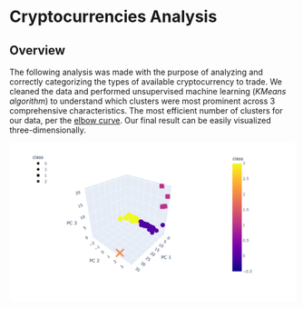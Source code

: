 # Cryptocurrencies Analysis

## Overview

The following analysis was made with the purpose of analyzing and correctly categorizing the types of available cryptocurrency to trade. We cleaned the data and performed unsupervised machine learning (*KMeans algorithm*) to understand which clusters were most prominent across 3 comprehensive characteristics. The most efficient number of clusters for our data, per the [elbow curve](Resources/ElbowCurve.png). Our final result can be easily visualized three-dimensionally.

![3DScatter](Resources/3DPlot.png)
